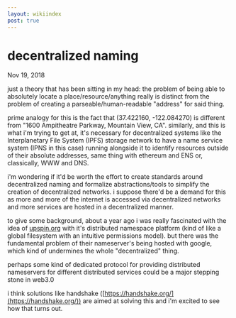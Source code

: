 ```yaml
---
layout: wikiindex
post: true
---
```

# decentralized naming

Nov 19, 2018

just a theory that has been sitting in my head: the problem of being able to absolutely locate a place/resource/anything really is distinct from the problem of creating a parseable/human-readable "address" for said thing.

prime analogy for this is the fact that (37.422160, -122.084270) is different from "1600 Ampitheatre Parkway, Mountain View, CA". similarly, and this is what i'm trying to get at, it's necessary for decentralized systems like the Interplanetary File System (IPFS)  storage network to have a name service system (IPNS in this case) running alongside it to identify resources outside of their absolute addresses, same thing with ethereum and ENS or, classically, WWW and DNS.

i'm wondering if it'd be worth the effort to create standards around decentralized naming and formalize abstractions/tools to simplify the creation of decentralized networks. i suppose there'd be a demand for this as more and more of the internet is accessed via decentralized networks and more services are hosted in a decentralized manner.

to give some background, about a year ago i was really fascinated with the idea of [upspin.org](http://upspin.org) with it's distributed namespace platform (kind of like a global filesystem with an intuitive permissions model). but there was the fundamental problem of their nameserver's being hosted with google, which kind of undermines the whole "decentralized" thing. 

perhaps some kind of dedicated protocol for providing distributed nameservers for different distributed services could be a major stepping stone in web3.0

i think solutions like handshake ([https://handshake.org/](https://handshake.org/)) are aimed at solving this and i'm excited to see how that turns out.
